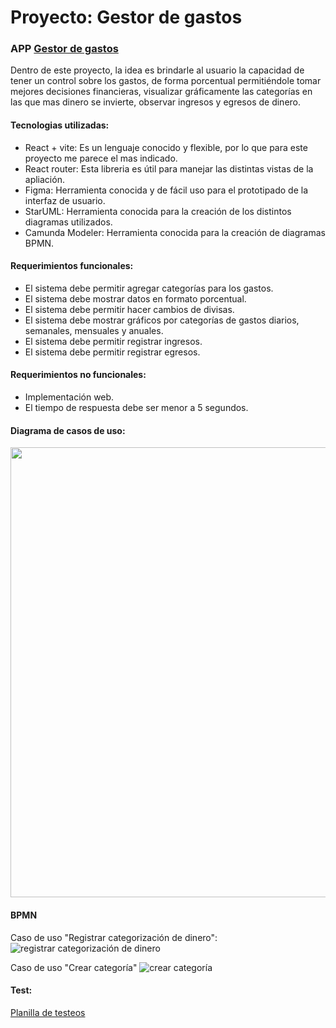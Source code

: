 # Proyecto: Gestor de gastos

### APP [Gestor de gastos](https://dsi-gestor-de-gastos.netlify.app/)

Dentro de este proyecto, la idea es brindarle al usuario la capacidad de tener un control sobre los gastos, de forma porcentual permitiéndole tomar mejores decisiones financieras, visualizar gráficamente las categorías en las que mas dinero se invierte, observar ingresos y egresos de dinero.

#### Tecnologias utilizadas:
- React + vite: Es un lenguaje conocido y flexible, por lo que para este proyecto me parece el mas indicado.
- React router: Esta libreria es útil para manejar las distintas vistas de la apliación.
- Figma: Herramienta conocida y de fácil uso para el prototipado de la interfaz de usuario.
- StarUML: Herramienta conocida para la creación de los distintos diagramas utilizados.
- Camunda Modeler: Herramienta conocida para la creación de diagramas BPMN.
  

#### Requerimientos funcionales:

- El sistema debe permitir agregar categorías para los gastos.
- El sistema debe mostrar datos en formato porcentual.
- El sistema debe permitir hacer cambios de divisas.
- El sistema debe mostrar gráficos por categorías de gastos diarios, semanales, mensuales y anuales.
- El sistema debe permitir registrar ingresos.
- El sistema debe permitir registrar egresos.

#### Requerimientos no funcionales:

- Implementación web.
- El tiempo de respuesta debe ser menor a 5 segundos.

#### Diagrama de casos de uso:

<img src="https://github.com/user-attachments/assets/2f1d57ea-798a-4e51-8437-f7543b525ac1" width="720">

#### BPMN 

Caso de uso "Registrar categorización de dinero":
![registrar categorización de dinero](https://github.com/user-attachments/assets/a47f3439-836f-4805-ab6c-5ee463b8df33)

Caso de uso "Crear categoría"
![crear categoría](https://github.com/user-attachments/assets/83fc5281-ef51-4be0-9763-d6891a81ce0e)

#### Test:
[Planilla de testeos](https://docs.google.com/spreadsheets/d/1DXB9XJ65iz6PfVFWiciyzDRo-oDrGlB91sCZZRegKWw/edit?usp=sharing)
